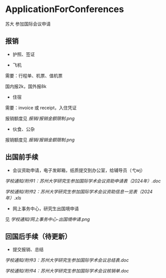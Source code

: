 # ApplicationForConferences

苏大 参加国际会议申请

## 报销

* 护照、签证

* 飞机

需要：行程单、机票、值机票

国内报2k，国外报8k

* 住宿

需要：invoice 或 receipt，入住凭证

报销额度见 *报销/报销金额限制.png*

* 伙食、公杂

报销额度见 *报销/报销金额限制.png*

## 出国前手续

* 会议资助申请，电子发邮箱，纸质提交到办公室，给辅导员（弋wj）

*学校通知/附件1：苏州大学研究生参加国际学术会议资助申请表（2024年）.doc*

*学校通知/附件2：苏州大学研究生参加国际学术会议资助信息一览表（2024年）.xls*

* 网上事务中心，研究生出国境申请

见 *学校通知/网上事务中心-出国境申请.png*

## 回国后手续（待更新）

* 提交报销、总结

*学校通知/附件3：苏州大学研究生参加国际学术会议总结表.doc*

*学校通知/附件4：苏州大学研究生参加国际学术会议核销单.doc*

